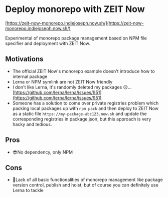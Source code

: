# Deploy monorepo with ZEIT Now

[https://zeit-now-monorepo.indiejoseph.now.sh/](https://zeit-now-monorepo.indiejoseph.now.sh/)

Experimental of monorepo package management based on NPM file specifier and deployment with ZEIT Now.

## Motivations

- The official ZEIT Now's monorepo example doesn't introduce how to internal package
- Lerna or NPM symlink are not ZEIT Now friendly
- I don't like Lerna, it's randomly deleted my packages 😥... [https://github.com/lerna/lerna/issues/951](https://github.com/lerna/lerna/issues/951)
- Someone has a solution to come over private registries problem which packing local packages up with `npm pack` and then deploy to ZEIT Now as a static file `https://my-package-abc123.now.sh` and update the corresponding registries in package.json, but this approach is very hacky and tedious.

## Pros

- 😎No dependency, only NPM

## Cons

- 🔨Lack of all basic functionalities of monorepo management like package version control, publish and hoist, but of course you can definitely use Lerna to tackle
